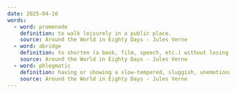 ```yaml
---
date: 2025-04-10
words:
  - word: promenade
    definition: to walk leisurely in a public place.
    source: Around the World in Eighty Days - Jules Verne
  - word: abridge
    definition: to shorten (a book, film, speech, etc.) without losing the essential contents.
    source: Around the World in Eighty Days - Jules Verne
  - word: phlegmatic
    definition: having or showing a slow-tempered, sluggish, unemotional nature.
    source: Around the World in Eighty Days - Jules Verne
---
```


